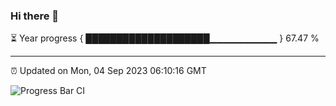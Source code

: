 ### Hi there 👋

⏳ Year progress { ████████████████████▁▁▁▁▁▁▁▁▁▁ } 67.47 %

---

⏰ Updated on Mon, 04 Sep 2023 06:10:16 GMT

![Progress Bar CI](https://github.com/Shyam-Makwana/GitHub-Actions-Demo/workflows/Progress%20Bar%20CI/badge.svg)
